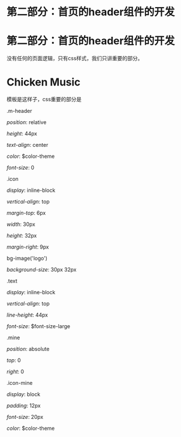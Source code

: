 # 第二部分：首页的header组件的开发

# 第二部分：首页的header组件的开发

没有任何的页面逻辑，只有css样式，我们只讲重要的部分。

<div class="m-header">

<div class="icon"></div>

<h1 class="text">Chicken Music</h1>

<router-link tag="div" class="mine" to="/user">

<i class="icon-mine"></i>

</router-link>

</div>

模板是这样子，css重要的部分是

.m-header

*position*: relative

*height*: 44px

*text-align*: center

*color*: $color-theme

*font-size*: 0

.icon

*display*: inline-block

*vertical-align*: top

*margin-top*: 6px

*width*: 30px

*height*: 32px

*margin-right*: 9px

bg-image('logo')

*background-size*: 30px 32px

.text

*display*: inline-block

*vertical-align*: top

*line-height*: 44px

*font-size*: $font-size-large

.mine

*position*: absolute

*top*: 0

*right*: 0

.icon-mine

*display*: block

*padding*: 12px

*font-size*: 20px

*color*: $color-theme